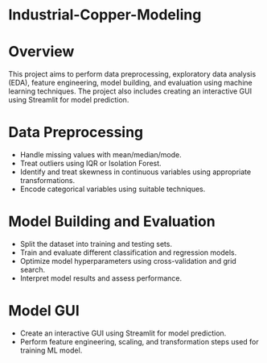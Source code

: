 # Industrial-Copper-Modeling
# Overview
This project aims to perform data preprocessing, exploratory data analysis (EDA), feature engineering, model building, and evaluation using machine learning techniques. The project also includes creating an interactive GUI using Streamlit for model prediction.
# Data Preprocessing
* Handle missing values with mean/median/mode.
* Treat outliers using IQR or Isolation Forest.
* Identify and treat skewness in continuous variables using appropriate transformations.
* Encode categorical variables using suitable techniques.
# Model Building and Evaluation
* Split the dataset into training and testing sets.
* Train and evaluate different classification and regression models.
* Optimize model hyperparameters using cross-validation and grid search.
* Interpret model results and assess performance.
# Model GUI
* Create an interactive GUI using Streamlit for model prediction.
* Perform feature engineering, scaling, and transformation steps used for training ML model.
